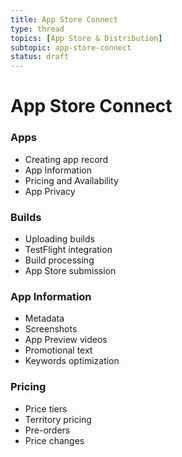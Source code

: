 ```yaml
---
title: App Store Connect
type: thread
topics: [App Store & Distribution]
subtopic: app-store-connect
status: draft
---
```


# App Store Connect


### Apps
- Creating app record
- App Information
- Pricing and Availability
- App Privacy

### Builds
- Uploading builds
- TestFlight integration
- Build processing
- App Store submission

### App Information
- Metadata
- Screenshots
- App Preview videos
- Promotional text
- Keywords optimization

### Pricing
- Price tiers
- Territory pricing
- Pre-orders
- Price changes

